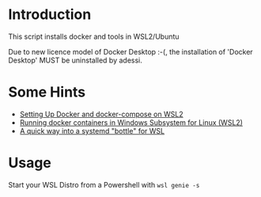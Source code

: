 # Introduction
This script installs docker and tools in WSL2/Ubuntu

Due to new licence model of Docker Desktop :-(, the installation of 'Docker Desktop' MUST be uninstalled by adessi.

# Some Hints
- [Setting Up Docker and docker-compose on WSL2](https://niwakatech.info/en/setting-up-docker-and-docker-compose-on-wsl2/)
- [Running docker containers in Windows Subsystem for Linux (WSL2)](https://dev.to/davidkou/running-docker-in-windows-subsystem-for-linux-wsl2-1k43)
- [A quick way into a systemd "bottle" for WSL](https://github.com/arkane-systems/genie)

# Usage
Start your WSL Distro from a Powershell with `wsl genie -s`
